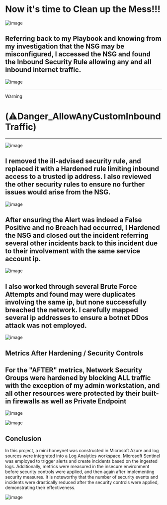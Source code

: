 # Now it's time to Clean up the Mess!!!
![image](https://github.com/user-attachments/assets/3be54560-4314-45df-bfa7-d3cd0dc72e55)
## Referring back to my Playbook and knowing from my investigation that the NSG may be misconfigured, I accessed the NSG and found the Inbound Security Rule allowing any and all inbound internet traffic. 
![image](https://github.com/user-attachments/assets/4d031cdc-024e-47c0-8a1c-8b457e96ea9e)
****
> [!WARNING]  
> # (⚠️Danger_AllowAnyCustomInboundTraffic) 
****
![image](https://github.com/user-attachments/assets/6f01a5f8-2f33-4b45-a166-f5ff9cada94e)
## I removed the ill-advised security rule, and replaced it with a Hardened rule limiting inbound access to a trusted ip address. I also reviewed the other security rules to ensure no further issues would arise from the NSG.  
![image](https://github.com/user-attachments/assets/be3d8c20-7e3b-4ba8-ad8e-d443a6b15e69)
## After ensuring the Alert was indeed a False Positive and no Breach had occurred, I Hardened the NSG and closed out the incident referring several other incidents back to this incident due to their involvement with the same service account ip.
![image](https://github.com/user-attachments/assets/276f66e9-b122-4cb0-9620-cddfd81cad1b)

## I also worked through several Brute Force Attempts and found may were duplicates involving the same ip, but none successfully breached the network.  I carefully mapped several ip addresses to ensure a botnet DDos attack was not employed.
![image](https://github.com/user-attachments/assets/e4b94837-f06f-46fa-bdc2-5442f9e85c15)


## Metrics After Hardening / Security Controls
## For the "AFTER" metrics, Network Security Groups were hardened by blocking ALL traffic with the exception of my admin workstation, and all other resources were protected by their built-in firewalls as well as Private Endpoint
![image](https://github.com/user-attachments/assets/e85907eb-3bd5-4f75-8dbf-bc6ad326868e)

![image](https://github.com/user-attachments/assets/b2aacb16-ffaa-44ee-b371-8903aa8f4b62)

## Conclusion

In this project, a mini honeynet was constructed in Microsoft Azure and log sources were integrated into a Log Analytics workspace. Microsoft Sentinel was employed to trigger alerts and create incidents based on the ingested logs. Additionally, metrics were measured in the insecure environment before security controls were applied, and then again after implementing security measures. It is noteworthy that the number of security events and incidents were drastically reduced after the security controls were applied, demonstrating their effectiveness.


![image](https://github.com/user-attachments/assets/c47cdf46-f66f-42a8-b583-34ca0ac18816)
